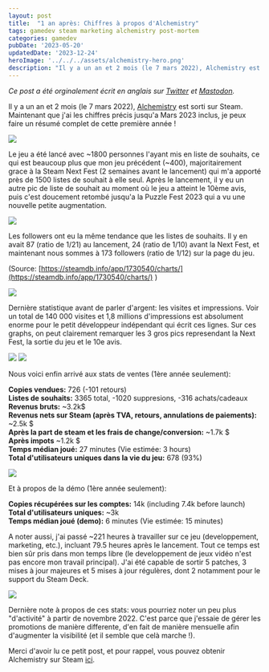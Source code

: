 ```yaml
---
layout: post
title:  "1 an après: Chiffres à propos d'Alchemistry"
tags: gamedev steam marketing alchemistry post-mortem
categories: gamedev
pubDate: '2023-05-20'
updatedDate: '2023-12-24'
heroImage: '../../../assets/alchemistry-hero.png'
description: "Il y a un an et 2 mois (le 7 mars 2022), Alchemistry est sorti sur Steam. Maintenant que j'ai les chiffres précis jusqu'a Mars 2023 inclus, je peux faire un résumé complet de cette première année !"
---
```


*Ce post a été orginalement écrit en anglais sur [Twitter](https://twitter.com/DysnomiaStudio/status/1655492420803371010) et [Mastodon](https://mastodon.gamedev.place/@Elanis/110332183413305320).*

Il y a un an et 2 mois (le 7 mars 2022), [Alchemistry](https://store.steampowered.com/app/1730540/Alchemistry/) est sorti sur Steam. Maintenant que j'ai les chiffres précis jusqu'a Mars 2023 inclus, je peux faire un résumé complet de cette première année !


![](/assets/img/2023-05-20_gameplay.gif)

Le jeu a été lancé avec ~1800 personnes l'ayant mis en liste de souhaits, ce qui est beaucoup plus que mon jeu précédent (~400), majoritairement grace à la Steam Next Fest (2 semaines avant le lancement) qui m'a apporté près de 1500 listes de souhait à elle seul. Après le lancement, il y eu un autre pic de liste de souhait au moment où le jeu a atteint le 10ème avis, puis c'est doucement retombé jusqu'a la Puzzle Fest 2023 qui a vu une nouvelle petite augmentation. 

![](/assets/img/2023-05-20_wishlists.webp)

Les followers ont eu la même tendance que les listes de souhaits. Il y en avait 87 (ratio de 1/21) au lancement, 24 (ratio de 1/10) avant la Next Fest, et maintenant nous sommes à 173 followers (ratio de 1/12) sur la page du jeu.

(Source: [https://steamdb.info/app/1730540/charts/](https://steamdb.info/app/1730540/charts/) )

![](/assets/img/2023-05-20_followers.webp)

Dernière statistique avant de parler d'argent: les visites et impressions. Voir un total de 140 000 visites et 1,8 millions d'impressions est absolument enorme pour le petit développeur indépendant qui écrit ces lignes. Sur ces graphs, on peut clairement remarquer les 3 gros pics represendant la Next Fest, la sortie du jeu et le 10e avis.

![](/assets/img/2023-05-20_visits.webp)
![](/assets/img/2023-05-20_impressions.webp)

Nous voici enfin arrivé aux stats de ventes (1ère année seulement):  

**Copies vendues:** 726 (-101 retours)  
**Listes de souhaits:** 3365 total, -1020 suppresions, -316 achats/cadeaux  
**Revenus bruts:** ~3.2k$  
**Revenus nets sur Steam (après TVA, retours, annulations de paiements):** ~2.5k $  
**Après la part de steam et les frais de change/conversion:** ~1.7k $  
**Après impots** ~1.2k $  
**Temps médian joué:** 27 minutes (Vie estimée: 3 hours)  
**Total d'utilisateurs uniques dans la vie du jeu:** 678 (93%)  

![](/assets/img/2023-05-20_sold.webp)

Et à propos de la démo (1ère année seulement):  

**Copies récupérées sur les comptes:** 14k (including 7.4k before launch)  
**Total d'utilisateurs uniques:** ~3k  
**Temps médian joué (demo):** 6 minutes (Vie estimée: 15 minutes)  

A noter aussi, j'ai passé ~221 heures à travailler sur ce jeu (developpement, marketing, etc.), incluant 79.5 heures après le lancement. Tout ce temps est bien sûr pris dans mon temps libre (le developpement de jeux vidéo n'est pas encore mon travail principal). J'ai été capable de sortir 5 patches, 3 mises à jour majeures et 5 mises à jour régulères, dont 2 notamment pour le support du Steam Deck.


![](/assets/img/2023-05-20_time_spent.webp)

Dernière note à propos de ces stats: vous pourriez noter un peu plus "d'activité" à partir de novembre 2022. C'est parce que j'essaie de gérer les promotions de manière differente, d'en fait de manière mensuelle afin d'augmenter la visibilité (et il semble que celà marche !).

Merci d'avoir lu ce petit post, et pour rappel, vous pouvez obtenir Alchemistry sur Steam [ici](https://store.steampowered.com/app/1730540/Alchemistry/).
